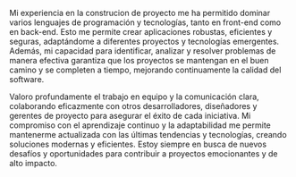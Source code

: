 Mi experiencia en la construcion de proyecto me ha permitido dominar varios lenguajes de programación y tecnologías, tanto en front-end como en back-end. Esto me permite crear aplicaciones robustas, eficientes y seguras, adaptándome a diferentes proyectos y tecnologías emergentes. Además, mi capacidad para identificar, analizar y resolver problemas de manera efectiva garantiza que los proyectos se mantengan en el buen camino y se completen a tiempo, mejorando continuamente la calidad del software.

Valoro profundamente el trabajo en equipo y la comunicación clara, colaborando eficazmente con otros desarrolladores, diseñadores y gerentes de proyecto para asegurar el éxito de cada iniciativa. Mi compromiso con el aprendizaje continuo y la adaptabilidad me permite mantenerme actualizada con las últimas tendencias y tecnologías, creando soluciones modernas y eficientes. Estoy siempre en busca de nuevos desafíos y oportunidades para contribuir a proyectos emocionantes y de alto impacto.
